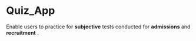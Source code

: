# Quiz_App
Enable users to practice for <b>subjective</b> tests conducted for <b>admissions</b>  and <b> recruitment</b> .

